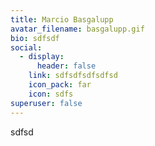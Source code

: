 ```yaml
---
title: Marcio Basgalupp
avatar_filename: basgalupp.gif
bio: sdfsdf
social:
  - display:
      header: false
    link: sdfsdfsdfsdfsd
    icon_pack: far
    icon: sdfs
superuser: false
---
```

sdfsd